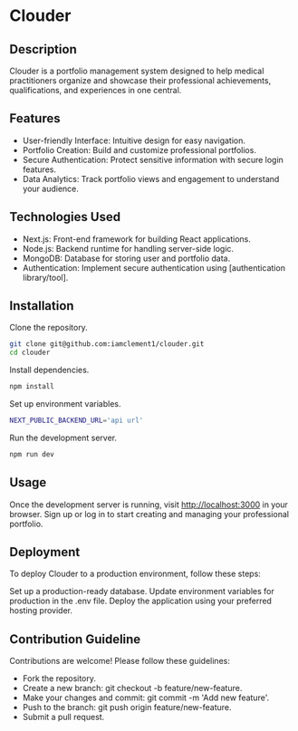 # Clouder

## Description

Clouder is a portfolio management system designed to help medical practitioners organize and showcase their professional achievements, qualifications, and experiences in one central.


## Features
 - User-friendly Interface: Intuitive design for easy navigation.
 - Portfolio Creation: Build and customize professional portfolios.
 - Secure Authentication: Protect sensitive information with secure login features.
 - Data Analytics: Track portfolio views and engagement to understand your audience.


## Technologies Used
-  Next.js: Front-end framework for building React applications.
-  Node.js: Backend runtime for handling server-side logic.
-  MongoDB: Database for storing user and portfolio data.
-  Authentication: Implement secure authentication using [authentication library/tool].

## Installation 

Clone the repository.
```bash
git clone git@github.com:iamclement1/clouder.git
cd clouder
```

Install dependencies.
```bash
npm install
```

Set up environment variables.
```bash
NEXT_PUBLIC_BACKEND_URL='api url'
```

Run the development server.
```bash
npm run dev
```

## Usage
Once the development server is running, visit [http://localhost:3000](http://localhost:3000) in your browser. Sign up or log in to start creating and managing your professional portfolio.

## Deployment
To deploy Clouder to a production environment, follow these steps:

Set up a production-ready database.
Update environment variables for production in the .env file.
Deploy the application using your preferred hosting provider.


## Contribution Guideline
Contributions are welcome! Please follow these guidelines:

-  Fork the repository.
-  Create a new branch: git checkout -b feature/new-feature.
-  Make your changes and commit: git commit -m 'Add new feature'.
-  Push to the branch: git push origin feature/new-feature.
-  Submit a pull request.